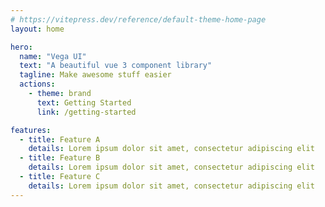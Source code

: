 ```yaml
---
# https://vitepress.dev/reference/default-theme-home-page
layout: home

hero:
  name: "Vega UI"
  text: "A beautiful vue 3 component library"
  tagline: Make awesome stuff easier
  actions:
    - theme: brand
      text: Getting Started
      link: /getting-started

features:
  - title: Feature A
    details: Lorem ipsum dolor sit amet, consectetur adipiscing elit
  - title: Feature B
    details: Lorem ipsum dolor sit amet, consectetur adipiscing elit
  - title: Feature C
    details: Lorem ipsum dolor sit amet, consectetur adipiscing elit
---
```


